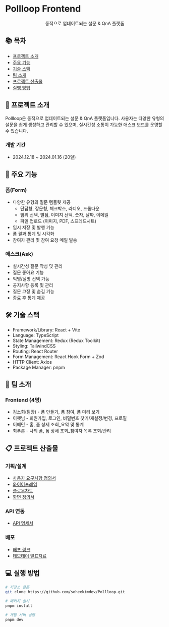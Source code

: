 # Pollloop Frontend

<div align="center">

동적으로 업데이트되는 설문 & QnA 플랫폼

</div>

## 📚 목차

- [프로젝트 소개](#-프로젝트-소개)
- [주요 기능](#-주요-기능)
- [기술 스택](#-기술-스택)
- [팀 소개](#-팀-소개)
- [프로젝트 산출물](#-프로젝트-산출물)
- [실행 방법](#-실행-방법)

## 📝 프로젝트 소개

Pollloop은 동적으로 업데이트되는 설문 & QnA 플랫폼입니다. 사용자는 다양한 유형의 설문을 쉽게 생성하고 관리할 수 있으며, 실시간성 소통이 가능한 애스크 보드를 운영할 수 있습니다.

### 개발 기간

- 2024.12.18 ~ 2024.01.16 (20일)

## 🎯 주요 기능

### 폼(Form)

- 다양한 유형의 질문 템플릿 제공
  - 단답형, 장문형, 체크박스, 라디오, 드롭다운
  - 범위 선택, 별점, 이미지 선택, 숫자, 날짜, 이메일
  - 파일 업로드 (이미지, PDF, 스프레드시트)
- 임시 저장 및 발행 기능
- 폼 결과 통계 및 시각화
- 참여자 관리 및 참여 요청 메일 발송

### 애스크(Ask)

- 실시간성 질문 작성 및 관리
- 질문 좋아요 기능
- 익명/실명 선택 가능
- 공지사항 등록 및 관리
- 질문 고정 및 숨김 기능
- 종료 후 통계 제공

## 🛠 기술 스택

- Framework/Library: React + Vite
- Language: TypeScript
- State Management: Redux (Redux Toolkit)
- Styling: TailwindCSS
- Routing: React Router
- Form Management: React Hook Form + Zod
- HTTP Client: Axios
- Package Manager: pnpm

## 👥 팀 소개

### Frontend (4명)

- 김소희(팀장) - 폼 만들기, 폼 참여, 폼 미리 보기
- 이햇님 - 회원가입, 로그인, 비밀번호 찾기/재설정/변경, 프로필
- 이혜민 - 홈, 폼 상세 조회_요약 및 통계
- 최푸른 - 나의 폼, 폼 상세 조회_참여자 목록 조회/관리

## 📋 프로젝트 산출물

### 기획/설계

- [사용자 요구사항 정의서](link)
- [와이어프레임](link)
- [플로우차트](link)
- [화면 정의서](link)

### API 연동

- [API 명세서](link)

### 배포

- [배포 링크](link)
- [데모데이 발표자료](link)

## 💻 실행 방법

```bash
# 저장소 클론
git clone https://github.com/soheekimdev/Pollloop.git

# 패키지 설치
pnpm install

# 개발 서버 실행
pnpm dev
```
